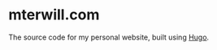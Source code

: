 # mterwill.com

The source code for my personal website, built using [Hugo][].

[Hugo]: https://gohugo.io
